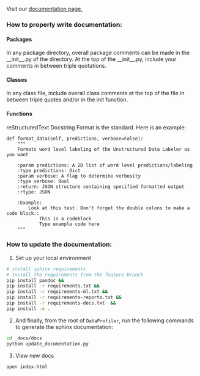 Visit our [documentation page.](https://capitalone.github.io/DataProfiler)

### How to properly write documentation:

#### Packages
In any package directory, overall package comments can be made in the
\_\_init\_\_.py of the directory. At the top of the \_\_init\_\_.py,
include your comments in between triple quotations.

#### Classes
In any class file, include overall class comments at the top of the file
in between triple quotes and/or in the init function.

#### Functions
reStructuredText Docstring Format is the standard. Here is an example:

    def format_data(self, predictions, verbose=False):
        """
        Formats word level labeling of the Unstructured Data Labeler as you want

        :param predictions: A 2D list of word level predictions/labeling
        :type predictions: Dict
        :param verbose: A flag to determine verbosity
        :type verbose: Bool
        :return: JSON structure containing specified formatted output
        :rtype: JSON

        :Example:
            Look at this test. Don't forget the double colons to make a code block::
                This is a codeblock
                Type example code here
        """

### How to update the documentation:


1. Set up your local environment
```bash
# install sphinx requirements
# install the requirements from the feature branch
pip install pandoc &&
pip install -r requirements.txt &&
pip install -r requirements-ml.txt && 
pip install -r requirements-reports.txt && 
pip install -r requirements-docs.txt  &&
pip install -e . 

```
2. And finally, from the root of `DataProfiler`, run the following commands to generate the sphinx documentation:
```bash
cd _docs/docs
python update_documentation.py

```

3. View new docs
```bash
open index.html
```
